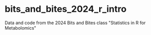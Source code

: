 # bits_and_bites_2024_r_intro
Data and code from the 2024 Bits and Bites class "Statistics in R for Metabolomics"
